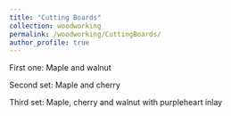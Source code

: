 ```yaml
---
title: "Cutting Boards"
collection: woodworking
permalink: /woodworking/CuttingBoards/
author_profile: true
---
```


First one: Maple and walnut

Second set: Maple and cherry

Third set: Maple, cherry and walnut with purpleheart inlay
